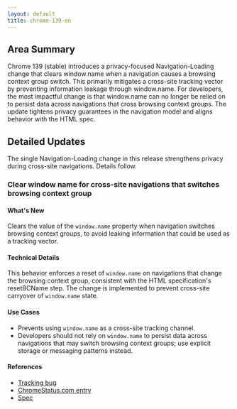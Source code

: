 ```yaml
---
layout: default
title: chrome-139-en
---
```


## Area Summary

Chrome 139 (stable) introduces a privacy-focused Navigation-Loading change that clears window.name when a navigation causes a browsing context group switch. This primarily mitigates a cross-site tracking vector by preventing information leakage through window.name. For developers, the most impactful change is that window.name can no longer be relied on to persist data across navigations that cross browsing context groups. The update tightens privacy guarantees in the navigation model and aligns behavior with the HTML spec.

## Detailed Updates

The single Navigation-Loading change in this release strengthens privacy during cross-site navigations. Details follow.

### Clear window name for cross-site navigations that switches browsing context group

#### What's New
Clears the value of the `window.name` property when navigation switches browsing context groups, to avoid leaking information that could be used as a tracking vector.

#### Technical Details
This behavior enforces a reset of `window.name` on navigations that change the browsing context group, consistent with the HTML specification's resetBCName step. The change is implemented to prevent cross-site carryover of `window.name` state.

#### Use Cases
- Prevents using `window.name` as a cross-site tracking channel.
- Developers should not rely on `window.name` to persist data across navigations that may switch browsing context groups; use explicit storage or messaging patterns instead.

#### References
- [Tracking bug](https://issues.chromium.org/issues/1090128)
- [ChromeStatus.com entry](https://chromestatus.com/feature/5962406356320256)
- [Spec](https://html.spec.whatwg.org/multipage/browsing-the-web.html#resetBCName)
